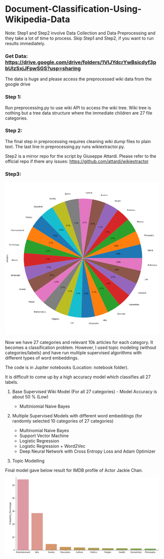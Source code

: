 

# Document-Classification-Using-Wikipedia-Data

Note: Step1 and Step2 involve Data Collection and Data Preprocessing and they take a lot of time to process. Skip Step1 and Step2, if you want to run results immediately.

### Get Data: https://drive.google.com/drive/folders/1VIJYdcrYwBsicdyf3pbUIzSxjJFpwSGS?usp=sharing 
The data is huge and please access the preprocessed wiki data from the google drive 

### Step 1:

Run preprocessing.py to use wiki API to access the wiki tree. Wiki tree is nothing but a tree data structure where the immediate children are 27 file categories.

### Step 2:

The final step in preprocessing requires cleaning wiki dump files to plain text. The last line in preprocessing.py runs wikiextractor.py.

Step2 is a mirror repo for the script by Giuseppe Attardi.
Please refer to the official repo if there any issues: https://github.com/attardi/wikiextractor

### Step3:

![categories Logo](/images/Distribution.png)

Now we have 27 categories and relevant 10k articles for each category. It becomes a classification problem. However, I used topic modeling (without categories/labels) and have run multiple supervised algorithms with different types of word embeddings.

The code is in Jupiter notebooks (Location: notebook folder).

It is difficult to come up by a high accuracy model which classifies all 27 labels.  

1. Base Supervised Wiki Model (For all 27 categories) - Model Accuracy is about 50 % (Low)
    - Multiniomial Naive Bayes
    
2. Multiple Supervised Models with different word embeddings (for randomly selected 10 categories of 27 categories)
    - Multinomial Naive Bayes
    - Support Vector Machine
    - Logistic Regression
    - Logistic Regression + Word2Vec 
    - Deep Neural Network with Cross Entropy Loss and Adam Optimizer
    
3. Topic Modelling

Final model gave below result for IMDB profile of Actor Jackie Chan.

![categories Logo](/images/JC.png)


